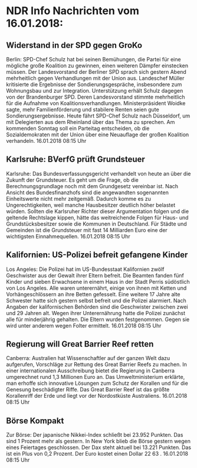 # NDR Info Nachrichten vom 16.01.2018:


## Widerstand in der SPD gegen GroKo
Berlin: SPD-Chef Schulz hat bei seinen Bemühungen, die Partei für eine mögliche große Koalition zu gewinnen, einen weiteren Dämpfer einstecken müssen. Der Landesvorstand der Berliner SPD sprach sich gestern Abend mehrheitlich gegen Verhandlungen mit der Union aus. Landeschef Müller kritisierte die Ergebnisse der Sondierungsgespräche, insbesondere zum Wohnungsbau und zur Integration. Unterstützung erhält Schulz dagegen von der Brandenburger SPD. Deren Landesvorstand stimmte mehrheitlich für die Aufnahme von Koalitionsverhandlungen. Ministerpräsident Woidke sagte, mehr Familienförderung und stabilere Renten seien gute Sondierungsergebnisse. Heute fährt SPD-Chef Schulz nach Düsseldorf, um mit Delegierten aus dem Rheinland über das Thema zu sprechen. Am kommenden Sonntag soll ein Parteitag entscheiden, ob die Sozialdemokraten mit der Union über eine Neuauflage der großen Koalition verhandeln. 16.01.2018 08:15 Uhr 

## Karlsruhe: BVerfG prüft Grundsteuer
Karlsruhe: Das Bundesverfassungsgericht verhandelt von heute an über die Zukunft der Grundsteuer. Es geht um die Frage, ob die Berechnungsgrundlage noch mit dem Grundgesetz vereinbar ist. Nach Ansicht des Bundesfinanzhofs sind die angewandten sogenannten Einheitswerte nicht mehr zeitgemäß. Dadurch komme es zu Ungerechtigkeiten, weil manche Hausbesitzer deutlich höher belastet würden. Sollten die Karlsruher Richter dieser Argumentation folgen und die geltende Rechtslage kippen, hätte das weitreichende Folgen für Haus- und Grundstücksbesitzer sowie die Kommunen in Deutschland. Für Städte und Gemeinden ist die Grundsteuer mit fast 14 Milliarden Euro eine der wichtigsten Einnahmequellen. 16.01.2018 08:15 Uhr 

## Kalifornien: US-Polizei befreit gefangene Kinder
Los Angeles: Die Polizei hat im US-Bundesstaat Kalifornien zwölf Geschwister aus der Gewalt ihrer Eltern befreit. Die Beamten fanden fünf Kinder und sieben Erwachsene in einem Haus in der Stadt Perris südöstlich von Los Angeles. Alle waren unterernährt, einige von ihnen mit Ketten und Vorhängeschlössern an ihre Betten gefesselt. Eine weitere 17 Jahre alte Schwester hatte sich gestern selbst befreit und die Polizei alarmiert. Nach Angaben der kalifornischen Behörden sind die Geschwister zwischen zwei und 29 Jahren alt. Wegen ihrer Unterernährung hatte die Polizei zunächst alle für minderjährig gehalten. Die Eltern wurden festgenommen. Gegen sie wird unter anderem wegen Folter ermittelt. 16.01.2018 08:15 Uhr 

## Regierung will Great Barrier Reef retten
Canberra: Australien hat Wissenschaftler auf der ganzen Welt dazu aufgerufen, Vorschläge zur Rettung des Great Barrier Reefs zu machen. In einer internationalen Ausschreibung bietet die Regierung in Canberra umgerechnet rund 1,3 Millionen Euro an. Das Umweltministerium erklärte, man erhoffe sich innovative Lösungen zum Schutz der Korallen und für die Genesung beschädigter Riffe. Das Great Barrier Reef ist das größte Korallenriff der Erde und liegt vor der Nordostküste Australiens. 16.01.2018 08:15 Uhr 

## Börse Kompakt
Zur Börse: Der japanische Nikkei-Index schließt bei  23.952  Punkten. Das sind  1  Prozent mehr als gestern. In New York blieb die Börse gestern wegen eines Feiertages geschlossen. Der Dax steht aktuell bei  13.221  Punkten. Das ist ein Plus von  0,2  Prozent. Der Euro kostet einen Dollar  22 63 . 16.01.2018 08:15 Uhr 
